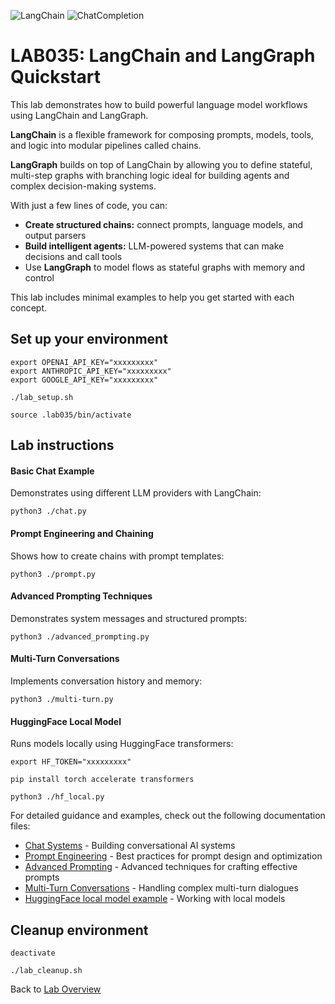 
![LangChain](https://img.shields.io/badge/LangChain-lightgrey) ![ChatCompletion](https://img.shields.io/badge/ChatCompetion-green)
# LAB035: LangChain and LangGraph Quickstart
This lab demonstrates how to build powerful language model workflows using LangChain and LangGraph.<br>

**LangChain** is a flexible framework for composing prompts, models, tools, and logic into modular pipelines called chains.<br>

**LangGraph** builds on top of LangChain by allowing you to define stateful, multi-step graphs with branching logic ideal for building agents and complex decision-making systems.

With just a few lines of code, you can:
- **Create structured chains:** connect prompts, language models, and output parsers
- **Build intelligent agents:** LLM-powered systems that can make decisions and call tools
- Use **LangGraph** to model flows as stateful graphs with memory and control

This lab includes minimal examples to help you get started with each concept.

## Set up your environment
```
export OPENAI_API_KEY="xxxxxxxxx"
export ANTHROPIC_API_KEY="xxxxxxxxx"
export GOOGLE_API_KEY="xxxxxxxxx"
```
```
./lab_setup.sh
```
```
source .lab035/bin/activate
```
## Lab instructions

#### Basic Chat Example
Demonstrates using different LLM providers with LangChain:
```
python3 ./chat.py
```

#### Prompt Engineering and Chaining
Shows how to create chains with prompt templates:
```
python3 ./prompt.py
```

#### Advanced Prompting Techniques
Demonstrates system messages and structured prompts:
```
python3 ./advanced_prompting.py
```

#### Multi-Turn Conversations
Implements conversation history and memory:
```
python3 ./multi-turn.py
```

#### HuggingFace Local Model
Runs models locally using HuggingFace transformers:
```
export HF_TOKEN="xxxxxxxxx"
```
```
pip install torch accelerate transformers
```
```
python3 ./hf_local.py
```

For detailed guidance and examples, check out the following documentation files:

- [Chat Systems](./doc/chat.md) - Building conversational AI systems
- [Prompt Engineering](./doc/prompt.md) - Best practices for prompt design and optimization
- [Advanced Prompting](./doc/advanced_prompting.md) - Advanced techniques for crafting effective prompts
- [Multi-Turn Conversations](./doc/multi-turn.md) - Handling complex multi-turn dialogues
- [HuggingFace local model example](./doc/huggingface.md) - Working with local models

## Cleanup environment
```
deactivate
```
```
./lab_cleanup.sh
```
Back to [Lab Overview](https://github.com/kubiosec-agentic/agentic-labs/blob/master/README.md#-lab-overview)
